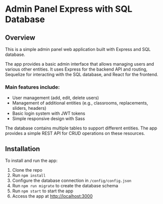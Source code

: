# Admin Panel Express with SQL Database

## Overview
This is a simple admin panel web application built with Express and SQL database.

The app provides a basic admin interface that allows managing users and various other entities. It uses Express for the backend API and routing, Sequelize for interacting with the SQL database, and React for the frontend.

### Main features include:
- User management (add, edit, delete users)
- Management of additional entities (e.g., classrooms, replacements, sliders, headers)
- Basic login system with JWT tokens
- Simple responsive design with Sass

The database contains multiple tables to support different entities. The app provides a simple REST API for CRUD operations on these resources.

## Installation
To install and run the app:

1. Clone the repo
2. Run `npm install`
3. Configure the database connection in `/config/config.json`
4. Run `npm run migrate` to create the database schema
5. Run `npm start` to start the app
6. Access the app at [http://localhost:3000](http://localhost:3000)


